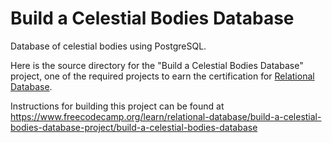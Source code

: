 # Build a Celestial Bodies Database

Database of celestial bodies using PostgreSQL.

Here is the source directory for the "Build a Celestial Bodies Database" project, one of the required projects to earn the certification for [Relational Database](https://www.freecodecamp.org/learn/relational-database).

Instructions for building this project can be found at https://www.freecodecamp.org/learn/relational-database/build-a-celestial-bodies-database-project/build-a-celestial-bodies-database
